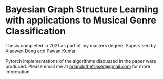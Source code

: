 # Bayesian Graph Structure Learning with applications to Musical Genre Classification
Thesis completed in 2021 as part of my masters degree. Supervised by Xiaowen Dong and Pawan Kumar. 

Pytorch implementations of the algorithms discussed in the paper were produced. Please email me at orlandothefraser@gmail.com for more information. 
